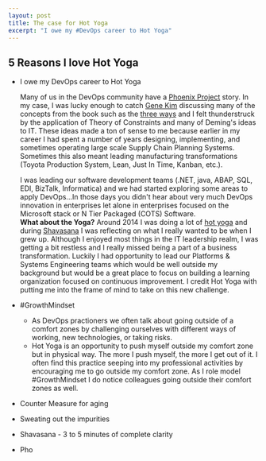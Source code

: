 ```yaml
---
layout: post
title: The case for Hot Yoga
excerpt: "I owe my #DevOps career to Hot Yoga"
---
```


## 5 Reasons I love Hot Yoga
* I owe my DevOps career to Hot Yoga

    Many of us in the DevOps community have a [Phoenix Project](https://www.amazon.com/Phoenix-Project-DevOps-Helping-Business/dp/1942788290?keywords=phoenix+project&qid=1538282916&sr=8-1&ref=sr_1_1) story. In my case, I was lucky enough to catch [Gene Kim](@RealGeneKim) discussing many of the concepts from the book such as the [three ways](https://itrevolution.com/the-three-ways-principles-underpinning-devops/) and I felt thunderstruck by the application of Theory of Constraints and many of Deming's ideas to IT.  These ideas made a ton of sense to me because earlier in my career I had spent a number of years designing, implementing, and sometimes operating large scale Supply Chain Planning Systems.  Sometimes this also meant leading manufacturing transformations (Toyota Production System, Lean, Just In Time, Kanban, etc.). 

    I was leading our software development teams (.NET, java, ABAP, SQL, EDI, BizTalk, Informatica) and we had started exploring some areas to apply DevOps...In those days you didn't hear about very much DevOps innovation in enterprises let alone in enterprises focused on the Microsoft stack or N Tier Packaged (COTS) Software.      
    **What about the Yoga?** Around 2014 I was doing a lot of [hot yoga](https://en.wikipedia.org/wiki/Bikram_Yoga) and during [Shavasana](https://en.wikipedia.org/wiki/Shavasana) I was reflecting on what I really wanted to be when I grew up.  Although I enjoyed most things in the IT leadership realm, I was getting a bit restless and I really missed being a part of a business transformation. Luckily I had opportunity to lead our Platforms & Systems Engineering teams which would be well outside my background but would be a great place to focus on building a learning organization focused on continuous improvement.  I credit Hot Yoga with putting me into the frame of mind to take on this new challenge.

* #GrowthMindset
    * As DevOps practioners we often talk about going outside of a comfort zones by challenging ourselves with different ways of working, new technologies, or taking risks.  
    * Hot Yoga is an opportunity to push myself outside my comfort zone but in physical way.  The more I push myself, the more I get out of it. I often find this practice seeping into my professional activities by encouraging me to go outside my comfort zone.  As I role model #GrowthMindset I do notice colleagues going outside their comfort zones as well.
* Counter Measure for aging
* Sweating out the impurities
* Shavasana - 3 to 5 minutes of complete clarity
* Pho